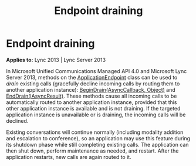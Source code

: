 ﻿---
title: Endpoint draining
TOCTitle: Endpoint draining
ms:assetid: 983c3c61-2ac0-4d07-9e38-4ffed06d2798
ms:mtpsurl: https://msdn.microsoft.com/library/Dn465934(v=office.15)
ms:contentKeyID: 57102428
ms.date: 07/25/2014
mtps_version: v=office.15
---

# Endpoint draining


**Applies to:** Lync 2013 | Lync Server 2013

In Microsoft Unified Communications Managed API 4.0 and Microsoft Lync Server 2013, methods on the [ApplicationEndpoint](https://msdn.microsoft.com/library/hh384825\(v=office.15\)) class can be used to *drain* existing calls (gracefully decline incoming calls by routing them to another application instance): [BeginDrain(AsyncCallback, Object)](https://msdn.microsoft.com/library/hh348822\(v=office.15\)) and [EndDrain(IAsyncResult)](https://msdn.microsoft.com/library/hh383086\(v=office.15\)). These methods cause all incoming calls to be automatically routed to another application instance, provided that this other application instance is available and is not draining. If the targeted application instance is unavailable or is draining, the incoming calls will be declined.

Existing conversations will continue normally (including modality addition and escalation to conference), so an application may use this feature during its shutdown phase while still completing existing calls. The application can then shut down, perform maintenance as needed, and restart. After the application restarts, new calls are again routed to it.

